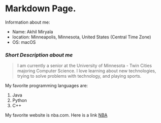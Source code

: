 # Markdown Page.

Information about me:

- Name: Akhil Miryala
- location: Minneapolis, Minnesota, United States (Central Time Zone)
- OS: macOS

### *Short Description about me*

> I am currently a senior at the University of Minnesota - Twin Cities majoring Computer Science. I love learning about new technologies, trying to solve problems with technology, and playing sports. 

My favorite programming languages are:

1. Java
2. Python
3. C++

My favorite website is nba.com. Here is a link [NBA](https://www.nba.com)
